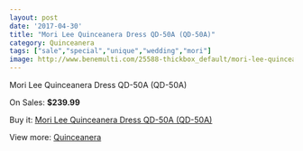 ```yaml
---
layout: post
date: '2017-04-30'
title: "Mori Lee Quinceanera Dress QD-50A (QD-50A)"
category: Quinceanera
tags: ["sale","special","unique","wedding","mori"]
image: http://www.benemulti.com/25588-thickbox_default/mori-lee-quinceanera-dress-qd-50a-qd-50a.jpg
---
```

Mori Lee Quinceanera Dress QD-50A (QD-50A)

On Sales: **$239.99**
<a href="https://www.benemulti.com/en/quinceanera/10077-mori-lee-quinceanera-dress-qd-50a-qd-50a.html"><amp-img layout="responsive" width="600" height="600" src="//www.benemulti.com/25588-thickbox_default/mori-lee-quinceanera-dress-qd-50a-qd-50a.jpg" alt="Mori Lee Quinceanera Dress QD-50A (QD-50A) 0" /></a>
<a href="https://www.benemulti.com/en/quinceanera/10077-mori-lee-quinceanera-dress-qd-50a-qd-50a.html"><amp-img layout="responsive" width="600" height="600" src="//www.benemulti.com/25589-thickbox_default/mori-lee-quinceanera-dress-qd-50a-qd-50a.jpg" alt="Mori Lee Quinceanera Dress QD-50A (QD-50A) 1" /></a>

Buy it: [Mori Lee Quinceanera Dress QD-50A (QD-50A)](https://www.benemulti.com/en/quinceanera/10077-mori-lee-quinceanera-dress-qd-50a-qd-50a.html "Mori Lee Quinceanera Dress QD-50A (QD-50A)")

View more: [Quinceanera](https://www.benemulti.com/en/79-quinceanera "Quinceanera")